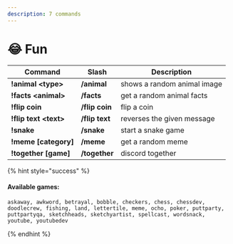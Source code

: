 ```yaml
---
description: 7 commands
---
```


# 😂 Fun

| Command                | Slash          | Description                 |
| ---------------------- | -------------- | --------------------------- |
| **!animal \<type>**    | **/animal**    | shows a random animal image |
| **!facts \<animal>**   | **/facts**     | get a random animal facts   |
| **!flip coin**         | **/flip coin** | flip a coin                 |
| **!flip text \<text>** | **/flip text** | reverses the given message  |
| **!snake**             | **/snake**     | start a snake game          |
| **!meme \[category]**  | **/meme**      | get a random meme           |
| **!together \[game]**  | **/together**  | discord together            |

{% hint style="success" %}

#### Available games:

```
askaway, awkword, betrayal, bobble, checkers, chess, chessdev, doodlecrew, fishing, land, lettertile, meme, ocho, poker, puttparty, puttpartyqa, sketchheads, sketchyartist, spellcast, wordsnack, youtube, youtubedev
```

{% endhint %}
